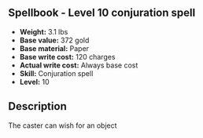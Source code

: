 ## Spellbook - Level 10 conjuration spell
- **Weight:** 3.1 lbs
- **Base value:** 372 gold
- **Base material:** Paper
- **Base write cost:** 120 charges
- **Actual write cost:** Always base cost
- **Skill:** Conjuration spell
- **Level:** 10
## Description
The caster can wish for an object

